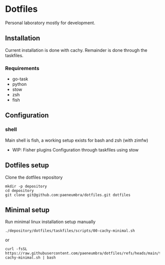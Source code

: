 # Dotfiles

Personal laboratory mostly for development.

## Installation

Current installation is done with cachy.
Remainder is done through the taskfiles.

### Requirements

- go-task
- python
- stow
- zsh
- fish

## Configuration

### shell

Main shell is fish, a working setup exists for bash and zsh (with zimfw)

- WIP: Fisher plugins
Configuration through taskfiles using stow

## Dotfiles setup

Clone the dotfiles repository

```shell
mkdir -p depository
cd depository
git clone git@github.com:paeneumbra/dotfiles.git dotfiles
```

## Minimal setup

Run minimal linux installation setup manually

```shell
./depository/dotfiles/taskfiles/scripts/00-cachy-minimal.sh
```

or

```shell
curl -fsSL https://raw.githubusercontent.com/paeneumbra/dotfiles/refs/heads/main/taskfiles/scripts/00-cachy-minimal.sh | bash
```
